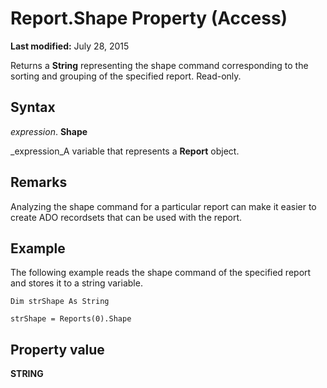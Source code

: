 
# Report.Shape Property (Access)

 **Last modified:** July 28, 2015

Returns a  **String** representing the shape command corresponding to the sorting and grouping of the specified report. Read-only.

## Syntax

 _expression_. **Shape**

 _expression_A variable that represents a  **Report** object.


## Remarks

Analyzing the shape command for a particular report can make it easier to create ADO recordsets that can be used with the report.


## Example

The following example reads the shape command of the specified report and stores it to a string variable.


```
Dim strShape As String 
 
strShape = Reports(0).Shape

```


## Property value

 **STRING**

